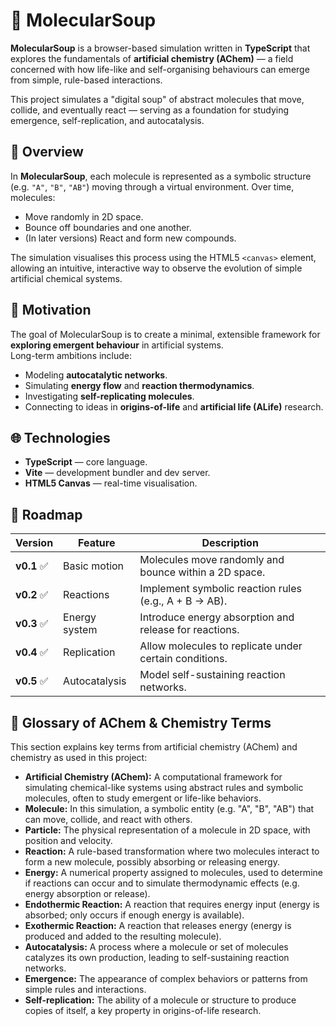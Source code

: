 # 🧪 MolecularSoup

**MolecularSoup** is a browser-based simulation written in **TypeScript** that explores the fundamentals of **artificial chemistry (AChem)** — a field concerned with how life-like and self-organising behaviours can emerge from simple, rule-based interactions.

This project simulates a "digital soup" of abstract molecules that move, collide, and eventually react — serving as a foundation for studying emergence, self-replication, and autocatalysis.

## 🧩 Overview

In **MolecularSoup**, each molecule is represented as a symbolic structure (e.g. `"A"`, `"B"`, `"AB"`) moving through a virtual environment. Over time, molecules:
- Move randomly in 2D space.
- Bounce off boundaries and one another.
- (In later versions) React and form new compounds.

The simulation visualises this process using the HTML5 `<canvas>` element, allowing an intuitive, interactive way to observe the evolution of simple artificial chemical systems.

## 🧠 Motivation

The goal of MolecularSoup is to create a minimal, extensible framework for **exploring emergent behaviour** in artificial systems.  
Long-term ambitions include:
- Modeling **autocatalytic networks**.
- Simulating **energy flow** and **reaction thermodynamics**.
- Investigating **self-replicating molecules**.
- Connecting to ideas in **origins-of-life** and **artificial life (ALife)** research.

## 🌐 Technologies

- **TypeScript** — core language.
- **Vite** — development bundler and dev server.
- **HTML5 Canvas** — real-time visualisation.

## 🚀 Roadmap

| Version  | Feature          | Description |
|----------|-----------------|-------------|
| **v0.1** ✅ | Basic motion    | Molecules move randomly and bounce within a 2D space. |
| **v0.2** ✅ | Reactions       | Implement symbolic reaction rules (e.g., A + B → AB). |
| **v0.3** ✅ | Energy system   | Introduce energy absorption and release for reactions. |
| **v0.4** ✅ | Replication     | Allow molecules to replicate under certain conditions. |
| **v0.5** ✅ | Autocatalysis   | Model self-sustaining reaction networks. |

## 🧬 Glossary of AChem & Chemistry Terms
This section explains key terms from artificial chemistry (AChem) and chemistry as used in this project:

- **Artificial Chemistry (AChem):** A computational framework for simulating chemical-like systems using abstract rules and symbolic molecules, often to study emergent or life-like behaviors.
- **Molecule:** In this simulation, a symbolic entity (e.g. "A", "B", "AB") that can move, collide, and react with others.
- **Particle:** The physical representation of a molecule in 2D space, with position and velocity.
- **Reaction:** A rule-based transformation where two molecules interact to form a new molecule, possibly absorbing or releasing energy.
- **Energy:** A numerical property assigned to molecules, used to determine if reactions can occur and to simulate thermodynamic effects (e.g. energy absorption or release).
- **Endothermic Reaction:** A reaction that requires energy input (energy is absorbed; only occurs if enough energy is available).
- **Exothermic Reaction:** A reaction that releases energy (energy is produced and added to the resulting molecule).
- **Autocatalysis:** A process where a molecule or set of molecules catalyzes its own production, leading to self-sustaining reaction networks.
- **Emergence:** The appearance of complex behaviors or patterns from simple rules and interactions.
- **Self-replication:** The ability of a molecule or structure to produce copies of itself, a key property in origins-of-life research.
